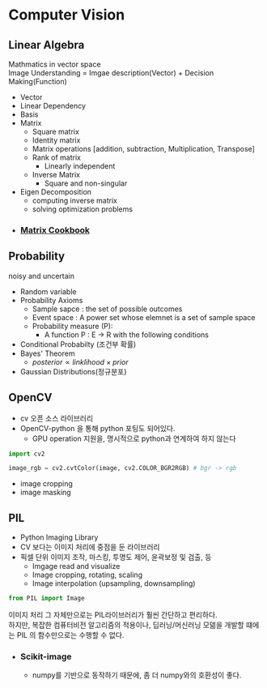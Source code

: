 # Computer Vision
## Linear Algebra
Mathmatics in vector space  
Image Understanding = Imgae description(Vector) + Decision Making(Function)
- Vector   
- Linear Dependency
- Basis
- Matrix
  - Square matrix
  - Identity matrix
  - Matrix operations [addition, subtraction, Multiplication, Transpose]
  - Rank of matrix
    - Linearly independent
  - Inverse Matrix
    - Square and non-singular
- Eigen Decomposition
  - computing inverse matrix
  - solving optimization problems
- ### [Matrix Cookbook](https://www.math.uwaterloo.ca/~hwolkowi/matrixcookbook.pdf)

## Probability
noisy and uncertain  
- Random variable
- Probability Axioms
  - Sample sapce : the set of possible outcomes
  - Event space : A power set whose elemnet is a set of sample space
  - Probability measure (P):
    - A function P : E -> R with the following conditions
- Conditional Probabilty (조건부 확률)
- Bayes' Theorem
  - $posterior \propto linklihood \times prior$
- Gaussian Distributions(정규분포)

## OpenCV
- cv 오픈 소스 라이브러리
- OpenCV-python 을 통해 python  포팅도 되어있다.
  - GPU operation 지원을, 명시적으로 python과 연계하여 하지 않는다 
```python
import cv2

image_rgb = cv2.cvtColor(image, cv2.COLOR_BGR2RGB) # bgr -> rgb
```
- image cropping
- image masking

## PIL
- Python Imaging Library
- CV 보다는 이미지 처리에 중점을 둔 라이브러리
- 픽셀 단위 이미지 조작, 마스킹, 투명도 제어, 윤곽보정 및 검출, 등
  - Imgage read and visualize
  - Image cropping, rotating, scaling
  - Image interpolation (upsampling, downsampling)
```python
from PIL import Image
```
이미지 처리 그 자체만으로는 PIL라이브러리가 훨씬 간단하고 편리하다.  
하지만, 복잡한 컴퓨터비전 알고리즘의 적용이나, 딥러닝/머신러닝 모덺을 개발할 떄에는 PIL 의 함수만으로는 수행할 수 없다.  
- ### Scikit-image
  - numpy를 기반으로 동작하기 때문에, 좀 더 numpy와의 호환성이 좋다.